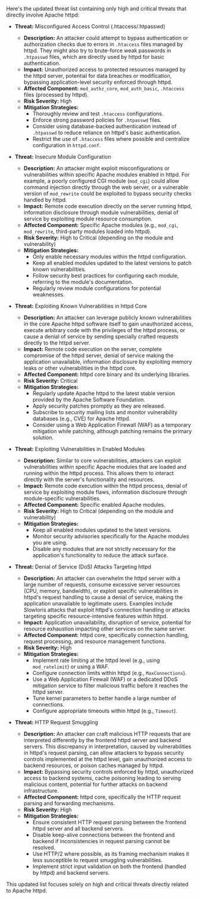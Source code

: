 Here's the updated threat list containing only high and critical threats that directly involve Apache httpd:

*   **Threat:** Misconfigured Access Control (.htaccess/.htpasswd)
    *   **Description:** An attacker could attempt to bypass authentication or authorization checks due to errors in `.htaccess` files managed by httpd. They might also try to brute-force weak passwords in `.htpasswd` files, which are directly used by httpd for basic authentication.
    *   **Impact:** Unauthorized access to protected resources managed by the httpd server, potential for data breaches or modification, bypassing application-level security enforced through httpd.
    *   **Affected Component:** `mod_authz_core`, `mod_auth_basic`, `.htaccess` files (processed by httpd).
    *   **Risk Severity:** High
    *   **Mitigation Strategies:**
        *   Thoroughly review and test `.htaccess` configurations.
        *   Enforce strong password policies for `.htpasswd` files.
        *   Consider using database-backed authentication instead of `.htpasswd` to reduce reliance on httpd's basic authentication.
        *   Restrict the use of `.htaccess` files where possible and centralize configuration in `httpd.conf`.

*   **Threat:** Insecure Module Configuration
    *   **Description:** An attacker might exploit misconfigurations or vulnerabilities within specific Apache modules enabled in httpd. For example, a poorly configured CGI module (`mod_cgi`) could allow command injection directly through the web server, or a vulnerable version of `mod_rewrite` could be exploited to bypass security checks handled by httpd.
    *   **Impact:** Remote code execution directly on the server running httpd, information disclosure through module vulnerabilities, denial of service by exploiting module resource consumption.
    *   **Affected Component:** Specific Apache modules (e.g., `mod_cgi`, `mod_rewrite`, third-party modules loaded into httpd).
    *   **Risk Severity:** High to Critical (depending on the module and vulnerability)
    *   **Mitigation Strategies:**
        *   Only enable necessary modules within the httpd configuration.
        *   Keep all enabled modules updated to the latest versions to patch known vulnerabilities.
        *   Follow security best practices for configuring each module, referring to the module's documentation.
        *   Regularly review module configurations for potential weaknesses.

*   **Threat:** Exploiting Known Vulnerabilities in httpd Core
    *   **Description:** An attacker can leverage publicly known vulnerabilities in the core Apache httpd software itself to gain unauthorized access, execute arbitrary code with the privileges of the httpd process, or cause a denial of service by sending specially crafted requests directly to the httpd server.
    *   **Impact:** Remote code execution on the server, complete compromise of the httpd server, denial of service making the application unavailable, information disclosure by exploiting memory leaks or other vulnerabilities in the httpd core.
    *   **Affected Component:** httpd core binary and its underlying libraries.
    *   **Risk Severity:** Critical
    *   **Mitigation Strategies:**
        *   Regularly update Apache httpd to the latest stable version provided by the Apache Software Foundation.
        *   Apply security patches promptly as they are released.
        *   Subscribe to security mailing lists and monitor vulnerability databases (e.g., CVE) for Apache httpd.
        *   Consider using a Web Application Firewall (WAF) as a temporary mitigation while patching, although patching remains the primary solution.

*   **Threat:** Exploiting Vulnerabilities in Enabled Modules
    *   **Description:** Similar to core vulnerabilities, attackers can exploit vulnerabilities within specific Apache modules that are loaded and running within the httpd process. This allows them to interact directly with the server's functionality and resources.
    *   **Impact:** Remote code execution within the httpd process, denial of service by exploiting module flaws, information disclosure through module-specific vulnerabilities.
    *   **Affected Component:** Specific enabled Apache modules.
    *   **Risk Severity:** High to Critical (depending on the module and vulnerability)
    *   **Mitigation Strategies:**
        *   Keep all enabled modules updated to the latest versions.
        *   Monitor security advisories specifically for the Apache modules you are using.
        *   Disable any modules that are not strictly necessary for the application's functionality to reduce the attack surface.

*   **Threat:** Denial of Service (DoS) Attacks Targeting httpd
    *   **Description:** An attacker can overwhelm the httpd server with a large number of requests, consume excessive server resources (CPU, memory, bandwidth), or exploit specific vulnerabilities in httpd's request handling to cause a denial of service, making the application unavailable to legitimate users. Examples include Slowloris attacks that exploit httpd's connection handling or attacks targeting specific resource-intensive features within httpd.
    *   **Impact:** Application unavailability, disruption of service, potential for resource exhaustion impacting other services on the same server.
    *   **Affected Component:** httpd core, specifically connection handling, request processing, and resource management functions.
    *   **Risk Severity:** High
    *   **Mitigation Strategies:**
        *   Implement rate limiting at the httpd level (e.g., using `mod_ratelimit`) or using a WAF.
        *   Configure connection limits within httpd (e.g., `MaxConnections`).
        *   Use a Web Application Firewall (WAF) or a dedicated DDoS mitigation service to filter malicious traffic before it reaches the httpd server.
        *   Tune kernel parameters to better handle a large number of connections.
        *   Configure appropriate timeouts within httpd (e.g., `Timeout`).

*   **Threat:** HTTP Request Smuggling
    *   **Description:** An attacker can craft malicious HTTP requests that are interpreted differently by the frontend httpd server and backend servers. This discrepancy in interpretation, caused by vulnerabilities in httpd's request parsing, can allow attackers to bypass security controls implemented at the httpd level, gain unauthorized access to backend resources, or poison caches managed by httpd.
    *   **Impact:** Bypassing security controls enforced by httpd, unauthorized access to backend systems, cache poisoning leading to serving malicious content, potential for further attacks on backend infrastructure.
    *   **Affected Component:** httpd core, specifically the HTTP request parsing and forwarding mechanisms.
    *   **Risk Severity:** High
    *   **Mitigation Strategies:**
        *   Ensure consistent HTTP request parsing between the frontend httpd server and all backend servers.
        *   Disable keep-alive connections between the frontend and backend if inconsistencies in request parsing cannot be resolved.
        *   Use HTTP/2 where possible, as its framing mechanism makes it less susceptible to request smuggling vulnerabilities.
        *   Implement strict input validation on both the frontend (handled by httpd) and backend servers.

This updated list focuses solely on high and critical threats directly related to Apache httpd.